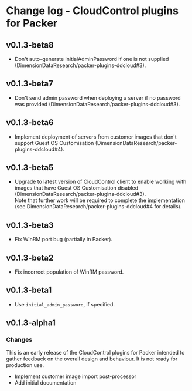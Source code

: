 # Change log - CloudControl plugins for Packer

## v0.1.3-beta8

* Don't auto-generate InitialAdminPassword if one is not supplied (DimensionDataResearch/packer-plugins-ddcloud#3).

## v0.1.3-beta7

* Don't send admin password when deploying a server if no password was provided (DimensionDataResearch/packer-plugins-ddcloud#3).

## v0.1.3-beta6

* Implement deployment of servers from customer images that don't support Guest OS Customisation (DimensionDataResearch/packer-plugins-ddcloud#4).

## v0.1.3-beta5

* Upgrade to latest version of CloudControl client to enable working with images that have Guest OS Customisation disabled (DimensionDataResearch/packer-plugins-ddcloud#3).  
  Note that further work will be required to complete the implementation (see DimensionDataResearch/packer-plugins-ddcloud#4 for details).

## v0.1.3-beta3

* Fix WinRM port bug (partially in Packer).

## v0.1.3-beta2

* Fix incorrect population of WinRM password.

## v0.1.3-beta1

* Use `initial_admin_password`, if specified.

## v0.1.3-alpha1

### Changes

This is an early release of the CloudControl plugins for Packer intended to gather feedback on the overall design and behaviour.
It is not ready for production use.

* Implement customer image import post-processor
* Add initial documentation
